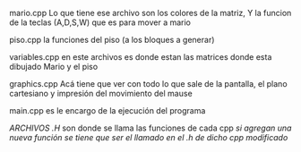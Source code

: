 mario.cpp
Lo que tiene ese archivo son los colores de la matriz,
Y la funcion de la teclas (A,D,S,W) que es para mover a mario

piso.cpp
la funciones del piso (a los bloques a generar)

variables.cpp
en este archivos es donde estan las matrices donde esta dibujado Mario y el piso 

graphics.cpp
Acá tiene que ver con todo lo que sale de la pantalla, el plano cartesiano y impresión del movimiento del mause 

main.cpp
es le encargo de la ejecución del programa 

*ARCHIVOS .H*
son donde se llama las funciones de cada cpp *si agregan una nueva función se tiene que ser el llamado en el .h de dicho cpp modificado*
